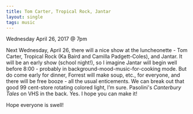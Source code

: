 ```yaml
---
title: Tom Carter, Tropical Rock, Jantar
layout: single
tags: music
---
```


Wednesday April 26, 2017 @ 7pm

Next Wednesday, April 26, there will a nice show at the luncheonette - Tom
Carter, Tropical Rock (Ka Baird and Camilla Padgett-Coles), and Jantar. It
will be an early show (school night!), so I imagine Jantar will begin well
before 8:00 - probably in background-mood-music-for-cooking mode. But do come
early for dinner, Forrest will make soup, etc., for everyone, and there will
be free booze - all the usual enticements. We can break out that good 99
cent-store rotating colored light, I’m sure. Pasolini's _Canterbury Tales_ on
VHS in the back. Yes. I hope you can make it!

Hope everyone is swell!
